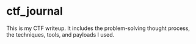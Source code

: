 # ctf_journal
This is my CTF writeup. It includes the problem-solving thought process, the techniques, tools, and payloads I used.
